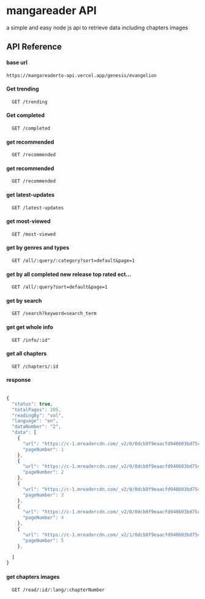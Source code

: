 # mangareader API

a simple and easy node js api to retrieve data including chapters images

## API Reference

#### base url

```http
https://mangareaderto-api.vercel.app/genesis/evangelion
```

#### Get trending

```http
  GET /trending
```

#### Get completed

```http
  GET /completed
```

#### get recommended

```http
  GET /recommended
```

#### get recommended

```http
  GET /recommended
```

#### get latest-updates

```http
  GET /latest-updates
```

#### get most-viewed

```http
  GET /most-viewed
```

#### get by genres and types

```http
  GET /all/:query/:category?sort=default&page=1
```

#### get by all completed new release top rated ect...

```http
  GET /all/:query?sort=default&page=1
```

#### get by search

```http
  GET /search?keyword=search_term
```

#### get get whole info

```http
  GET /info/:id"
```

#### get all chapters

```http
  GET /chapters/:id
```

#### response

```javascript

{
  "status": true,
  "totalPages": 205,
  "readingBy": "vol",
  "language": "en",
  "dataNumber": "2",
  "data": [
    {
      "url": "https://c-1.mreadercdn.com/_v2/0/0dcb8f9eaacfd940603bd75c7c152919c72e45517dcfb1087df215e3be94206cfdf45f64815888ea0749af4c0ae5636fabea0abab8c2e938ab3ad7367e9bfa52/ea/6b/ea6b5d418b670a5166c387a604d974be/ea6b5d418b670a5166c387a604d974be.jpg?t=515363393022bbd440b0b7d9918f291a&ttl=1908547557",
      "pageNumber": 1
    },
    {
      "url": "https://c-1.mreadercdn.com/_v2/0/0dcb8f9eaacfd940603bd75c7c152919c72e45517dcfb1087df215e3be94206cfdf45f64815888ea0749af4c0ae5636fabea0abab8c2e938ab3ad7367e9bfa52/33/a1/33a1bec494123021dcaf74fd25783113/33a1bec494123021dcaf74fd25783113.jpg?t=515363393022bbd440b0b7d9918f291a&ttl=1908547557",
      "pageNumber": 2
    },
    {
      "url": "https://c-1.mreadercdn.com/_v2/0/0dcb8f9eaacfd940603bd75c7c152919c72e45517dcfb1087df215e3be94206cfdf45f64815888ea0749af4c0ae5636fabea0abab8c2e938ab3ad7367e9bfa52/bf/71/bf71c64415559f4595819c005c7e24f4/bf71c64415559f4595819c005c7e24f4.jpg?t=515363393022bbd440b0b7d9918f291a&ttl=1908547557",
      "pageNumber": 3
    },
    {
      "url": "https://c-1.mreadercdn.com/_v2/0/0dcb8f9eaacfd940603bd75c7c152919c72e45517dcfb1087df215e3be94206cfdf45f64815888ea0749af4c0ae5636fabea0abab8c2e938ab3ad7367e9bfa52/56/9f/569f65a2e3ade657557ecba83a720ca1/569f65a2e3ade657557ecba83a720ca1.jpg?t=515363393022bbd440b0b7d9918f291a&ttl=1908547557",
      "pageNumber": 4
    },
    {
      "url": "https://c-1.mreadercdn.com/_v2/1/0dcb8f9eaacfd940603bd75c7c152919c72e45517dcfb1087df215e3be94206cfdf45f64815888ea0749af4c0ae5636fabea0abab8c2e938ab3ad7367e9bfa52/82/13/82137b0f45ee82621f99a749fd222043/82137b0f45ee82621f99a749fd222043_1900.jpeg?t=515363393022bbd440b0b7d9918f291a&ttl=1908547557&shuffled",
      "pageNumber": 5
    },

  ]
}
```

#### get chapters images

```http
  GET /read/:id/:lang/:chapterNumber
```
